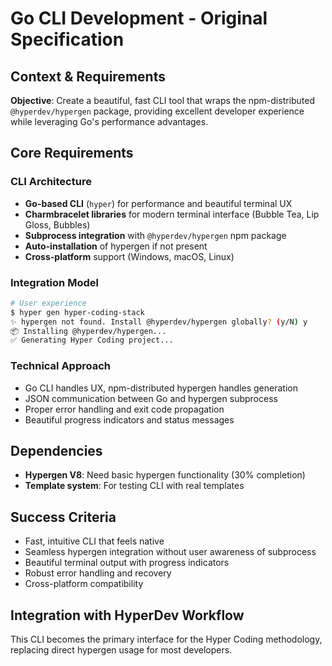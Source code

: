 # Go CLI Development - Original Specification

## Context & Requirements

**Objective**: Create a beautiful, fast CLI tool that wraps the npm-distributed `@hyperdev/hypergen` package, providing excellent developer experience while leveraging Go's performance advantages.

## Core Requirements

### CLI Architecture
- **Go-based CLI** (`hyper`) for performance and beautiful terminal UX
- **Charmbracelet libraries** for modern terminal interface (Bubble Tea, Lip Gloss, Bubbles)
- **Subprocess integration** with `@hyperdev/hypergen` npm package
- **Auto-installation** of hypergen if not present
- **Cross-platform** support (Windows, macOS, Linux)

### Integration Model
```bash
# User experience
$ hyper gen hyper-coding-stack
✨ hypergen not found. Install @hyperdev/hypergen globally? (y/N) y  
📦 Installing @hyperdev/hypergen...
✅ Generating Hyper Coding project...
```

### Technical Approach
- Go CLI handles UX, npm-distributed hypergen handles generation
- JSON communication between Go and hypergen subprocess
- Proper error handling and exit code propagation
- Beautiful progress indicators and status messages

## Dependencies
- **Hypergen V8**: Need basic hypergen functionality (30% completion)
- **Template system**: For testing CLI with real templates

## Success Criteria
- Fast, intuitive CLI that feels native
- Seamless hypergen integration without user awareness of subprocess
- Beautiful terminal output with progress indicators
- Robust error handling and recovery
- Cross-platform compatibility

## Integration with HyperDev Workflow
This CLI becomes the primary interface for the Hyper Coding methodology, replacing direct hypergen usage for most developers.